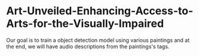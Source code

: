 # Art-Unveiled-Enhancing-Access-to-Arts-for-the-Visually-Impaired
Our goal is to train a object detection model using various paintings and at the end, we will have audio descriptions from the paintings's tags.
